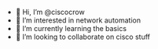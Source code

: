 - 👋 Hi, I’m @ciscocrow
- 👀 I’m interested in network automation
- 🌱 I’m currently learning the basics
- 💞️ I’m looking to collaborate on cisco stuff


<!---
ciscocrow/ciscocrow is a ✨ special ✨ repository because its `README.md` (this file) appears on your GitHub profile.
You can click the Preview link to take a look at your changes.
--->
